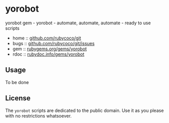 # yorobot

yorobot gem - yorobot - automate, automate, automate - ready to use scripts


* home  :: [github.com/rubycoco/git](https://github.com/rubycoco/git)
* bugs  :: [github.com/rubycoco/git/issues](https://github.com/rubycoco/git/issues)
* gem   :: [rubygems.org/gems/yorobot](https://rubygems.org/gems/yorobot)
* rdoc  :: [rubydoc.info/gems/yorobot](http://rubydoc.info/gems/yorobot)



## Usage

To be done




## License

The `yorobot` scripts are dedicated to the public domain.
Use it as you please with no restrictions whatsoever.

